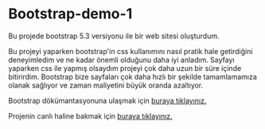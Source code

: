 # Bootstrap-demo-1

Bu projede bootstrap 5.3 versiyonu ile bir web sitesi oluşturdum.

Bu projeyi yaparken bootstrap'in css kullanımını nasıl pratik hale getirdiğini deneyimledim ve ne kadar önemli olduğunu daha iyi anladım. Sayfayı yaparken css ile yapmış olsaydım projeyi çok daha uzun bir süre içinde bitirirdim. Bootstrap bize sayfaları çok daha hızlı bir şekilde tamamlamamıza olanak sağlıyor ve zaman maliyetini büyük oranda azaltıyor.

Bootstrap dökümantasyonuna ulaşmak için [buraya tıklayınız.](https://getbootstrap.com/docs/5.3/getting-started/introduction/)


Projenin canlı haline bakmak için [buraya tıklayınız.](https://https://bootstrap-demo-1-tugbaay.netlify.app/)